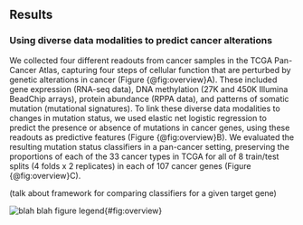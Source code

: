 ## Results

### Using diverse data modalities to predict cancer alterations

We collected four different readouts from cancer samples in the TCGA Pan-Cancer Atlas, capturing four steps of cellular function that are perturbed by genetic alterations in cancer (Figure {@fig:overview}A).
These included gene expression (RNA-seq data), DNA methylation (27K and 450K Illumina BeadChip arrays), protein abundance (RPPA data), and patterns of somatic mutation (mutational signatures).
To link these diverse data modalities to changes in mutation status, we used elastic net logistic regression to predict the presence or absence of mutations in cancer genes, using these readouts as predictive features (Figure {@fig:overview}B).
We evaluated the resulting mutation status classifiers in a pan-cancer setting, preserving the proportions of each of the 33 cancer types in TCGA for all of 8 train/test splits (4 folds x 2 replicates) in each of 107 cancer genes (Figure {@fig:overview}C).

(talk about framework for comparing classifiers for a given target gene)
<!-- To account for variation between dataset splits in comparing classifiers (i.e. comparing data types for the same target gene), we simply the performance distributions over the 8 train-test splits using a _t_-test -->

![
blah blah figure legend
](images/figure_1.png){#fig:overview}

